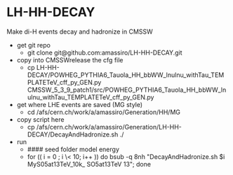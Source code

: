 LH-HH-DECAY
===========

Make di-H events decay and hadronize in CMSSW




<ul>
  <li>get git repo
    <ul>
      <li>git clone git@github.com:amassiro/LH-HH-DECAY.git</li>
    </ul>
  </li>
  <li>copy into CMSSWrelease the cfg file
    <ul>
      <li>cp LH-HH-DECAY/POWHEG_PYTHIA6_Tauola_HH_bbWW_lnulnu_withTau_TEMPLATETeV_cff_py_GEN.py  CMSSW_5_3_9_patch1/src/POWHEG_PYTHIA6_Tauola_HH_bbWW_lnulnu_withTau_TEMPLATETeV_cff_py_GEN.py</li>
    </ul>
  </li>
  <li>get where LHE events are saved (MG style)
    <ul>
      <li>cd /afs/cern.ch/work/a/amassiro/Generation/HH/MG</li>
    </ul>
  </li>
  <li>copy script here
    <ul>
      <li>cp /afs/cern.ch/work/a/amassiro/Generation/LH-HH-DECAY/DecayAndHadronize.sh ./</li>
    </ul>
  </li>
  <li>run
    <ul>
      <li>####                                                                     seed       folder             model     energy</li>
      <li>for ((  i = 0 ;  i \< 10;  i++  ))  do bsub -q 8nh "DecayAndHadronize.sh   $i    MyS05at13TeV_10k_    SO5at13TeV    13"; done</li>
    </ul>
  </li>
</ul>
